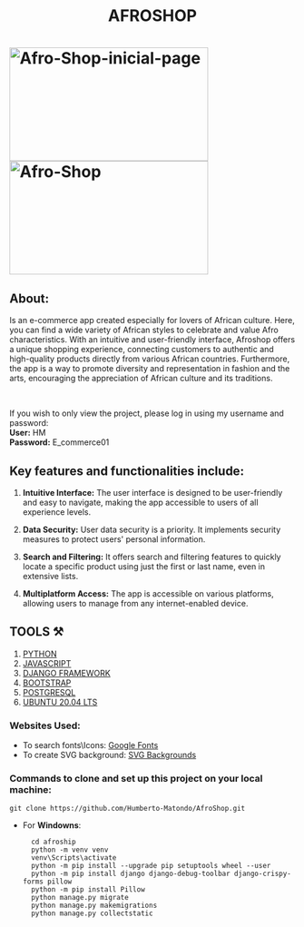 <h1 align="center">AFROSHOP<h1>
  
  <div>
    <img src="https://i.ibb.co/KDLbTns/Afro-Shop2.png" alt="Afro-Shop-inicial-page" width="350" height="200"/>
    <img src="https://i.ibb.co/djfCCcS/Afro-Shop1.png" alt="Afro-Shop"  width="350" height="200" />
  </div>

<h2>About:</h2>

  Is an e-commerce app created especially for lovers of African culture. Here, you can find a wide variety of African styles to celebrate and value Afro characteristics. With an intuitive and user-friendly interface, Afroshop offers a unique shopping experience, connecting customers 
  to authentic and high-quality products directly from various African countries. Furthermore, the app is a way to promote diversity and representation in fashion and the arts, encouraging the appreciation of African culture and its traditions.

 <br>
  
  If you wish to only view the project, please log in using my username and password:<br/>
  **User:** HM <br/>
  **Password:** E_commerce01
  
<h2>Key features and functionalities include:</h2>

1. **Intuitive Interface:** The user interface is designed to be user-friendly and easy to navigate, making the app accessible to users of all experience levels.

2. **Data Security:** User data security is a priority. It implements security measures to protect users' personal information.

3. **Search and Filtering:** It offers search and filtering features to quickly locate a specific product using just the first or last name, even in extensive lists.

4. **Multiplatform Access:** The app is accessible on various platforms, allowing users to manage from any internet-enabled device.

    
  <h2>TOOLS ⚒️</h2>
  
  1. <a href="https://www.python.org">PYTHON</a>
  3. <a href="https://www.javascript.com">JAVASCRIPT</a>
  4. <a href="https://www.djangoproject.com">DJANGO FRAMEWORK</a>
  5. <a href="https://getbootstrap.com">BOOTSTRAP</a>
  6. <a href="https://www.postgresql.org">POSTGRESQL</a>
  7. <a href="https://releases.ubuntu.com/focal/">UBUNTU 20.04 LTS</a>


  <h3>Websites Used:</h3>

  - To search fonts\Icons: <a href="https://fonts.google.com">Google Fonts</a>
  - To create SVG background: <a href="https://www.svgbackgrounds.com">SVG Backgrounds</a>

  <h3>Commands to clone and set up this project on your local machine:</h3>

    git clone https://github.com/Humberto-Matondo/AfroShop.git
  
  - For **Windowns**:
    
          cd afroship
          python -m venv venv
          venv\Scripts\activate
          python -m pip install --upgrade pip setuptools wheel --user
          python -m pip install django django-debug-toolbar django-crispy-forms pillow
          python -m pip install Pillow  
          python manage.py migrate
          python manage.py makemigrations
          python manage.py collectstatic
 

  
